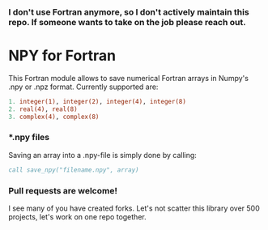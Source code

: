 ### I don't use Fortran anymore, so I don't actively maintain this repo. If someone wants to take on the job please reach out.

# NPY for Fortran
This Fortran module allows to save numerical Fortran arrays in Numpy's .npy or .npz format. Currently supported are:
```fortran
1. integer(1), integer(2), integer(4), integer(8)
2. real(4), real(8)
3. complex(4), complex(8)
```
### *.npy files
Saving an array into a .npy-file is simply done by calling:
```fortran
call save_npy("filename.npy", array)
```
### Pull requests are welcome!
I see many of you have created forks. Let's not scatter this library over 500 projects, let's work on one repo together.

